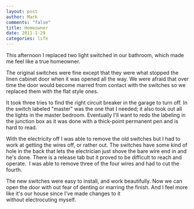 ```yaml
--- 
layout: post
author: Mark
comments: "false"
title: Homeowner
date: 2011-1-29
categories: life
---
```

This afternoon I replaced two light switched in our bathroom, which made me feel like a true homeowner.

The original switches were fine except that they were what stopped the linen cabinet door when it was opened all the way. We were afraid that over time the door would become marred from contact with the switches so we replaced them with the flat style ones.

It took three tries to find the right circuit breaker in the garage to turn off. In the switch labeled "master" was the one that I needed; it also took out all the lights in the master bedroom. Eventually I'll want to redo the labeling in the junction box as it was done with a thick-point permanent pen and is hard to read.

With the electricity off I was able to remove the old switches but I had to work at getting the wires off, or rather out. The switches have some kind of hole in the back that lets the electrician just shove the bare wire end in and he's done. There is a release tab but it proved to be difficult to reach and operate.  I was able to remove three of the four wires and had to cut the fourth.

The new switches were easy to install, and work beautifully. Now we can open the door with out fear of denting or marring the finish. And I feel more like it's our house since I've made changes to it without electrocuting myself.
